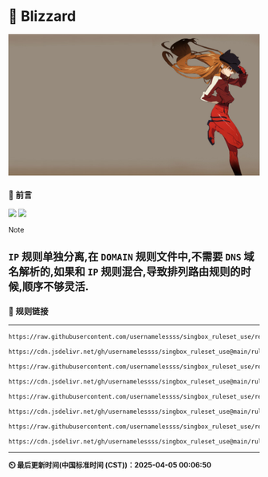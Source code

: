 
# 🧸 Blizzard
![](https://raw.githubusercontent.com/usernamelessss/picture-bed/main/images/202504042256831.jpg)
### 📣 前言
![](https://shields.io/badge/-移除重复规则-ff69b4) ![](https://shields.io/badge/-IP&nbsp;规则单独存放不与&nbsp;DOMAIN&nbsp;等混合-green)
> [!NOTE]
**`IP` 规则单独分离,在 `DOMAIN` 规则文件中,不需要 `DNS` 域名解析的,如果和 `IP` 规则混合,导致排列路由规则的时候,顺序不够灵活.**
---

###  🔗 规则链接
---

```url
https://raw.githubusercontent.com/usernamelessss/singbox_ruleset_use/refs/heads/main/rule/Blizzard/Blizzard_IP.json
```

```url
https://cdn.jsdelivr.net/gh/usernamelessss/singbox_ruleset_use@main/rule/Blizzard/Blizzard_IP.json
```

```url
https://raw.githubusercontent.com/usernamelessss/singbox_ruleset_use/refs/heads/main/rule/Blizzard/Blizzard_IP.srs
```

```url
https://cdn.jsdelivr.net/gh/usernamelessss/singbox_ruleset_use@main/rule/Blizzard/Blizzard_IP.srs
```

```url
https://raw.githubusercontent.com/usernamelessss/singbox_ruleset_use/refs/heads/main/rule/Blizzard/Blizzard_No_IP.json
```

```url
https://cdn.jsdelivr.net/gh/usernamelessss/singbox_ruleset_use@main/rule/Blizzard/Blizzard_No_IP.json
```

```url
https://raw.githubusercontent.com/usernamelessss/singbox_ruleset_use/refs/heads/main/rule/Blizzard/Blizzard_No_IP.srs
```

```url
https://cdn.jsdelivr.net/gh/usernamelessss/singbox_ruleset_use@main/rule/Blizzard/Blizzard_No_IP.srs
```

---
**⏲️ 最后更新时间(中国标准时间 (CST))：2025-04-05 00:06:50**